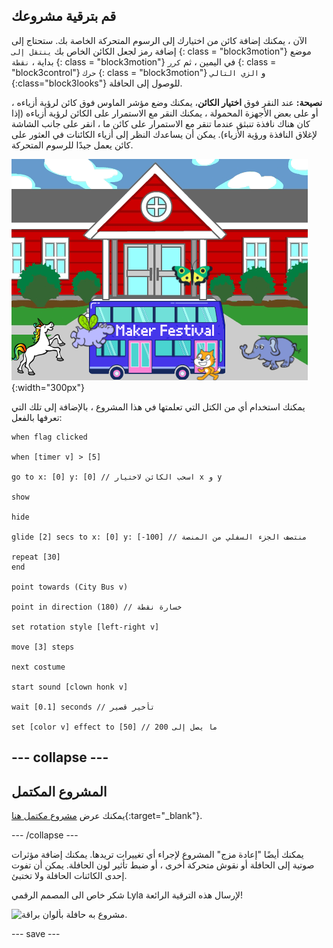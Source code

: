 ## قم بترقية مشروعك

الآن ، يمكنك إضافة كائن من اختيارك إلى الرسوم المتحركة الخاصة بك. ستحتاج إلى إضافة رمز لجعل الكائن الخاص بك ` ينتقل إلى ` {: class = "block3motion"} موضع بداية ، ` نقطة ` {: class = "block3motion"} في اليمين ، ثم ` كرر ` {: class = "block3control"} ` حرك ` {: class = "block3motion"} و ` الزي التالي ` {:class="block3looks"} للوصول إلى الحافلة.

**نصيحة:** عند النقر فوق **اختيار الكائن**، يمكنك وضع مؤشر الماوس فوق كائن لرؤية أزياءه ، أو على بعض الأجهزة المحمولة ، يمكنك النقر مع الاستمرار على الكائن لرؤية أزياءه (إذا كان هناك نافذة تنبثق عندما تنقر مع الاستمرار على كائن ما ، انقر على جانب الشاشة لإغلاق النافذة ورؤية الأزياء). يمكن أن يساعدك النظر إلى أزياء الكائنات في العثور على كائن يعمل جيدًا للرسوم المتحركة.

![نقوش متحركة أخرى تتحرك نحو حافلة بها نص "Maker Festival".](images/bus-upgrade.png){:width="300px"}

يمكنك استخدام أي من الكتل التي تعلمتها في هذا المشروع ، بالإضافة إلى تلك التي تعرفها بالفعل:

```blocks3
when flag clicked

when [timer v] > [5]

go to x: [0] y: [0] // اسحب الكائن لاختيار x و y

show

hide

glide [2] secs to x: [0] y: [-100] // منتصف الجزء السفلي من المنصة

repeat [30]
end

point towards (City Bus v)

point in direction (180) // خسارة نقطة

set rotation style [left-right v]

move [3] steps

next costume

start sound [clown honk v]

wait [0.1] seconds // تأخير قصير

set [color v] effect to [50] // ما يصل إلى 200
```

--- collapse ---
---
المشروع المكتمل
---

يمكنك عرض [مشروع مكتمل هنا](https://scratch.mit.edu/projects/627769143/){:target="_blank"}.

--- /collapse ---

يمكنك أيضًا "إعادة مزج" المشروع لإجراء أي تغييرات تريدها. يمكنك إضافة مؤثرات صوتية إلى الحافلة أو نقوش متحركة أخرى ، أو ضبط تأثير لون الحافلة. يمكن أن تفوت إحدى الكائنات الحافلة ولا تختبئ.

شكر خاص الى المصمم الرقمي Lyla لإرسال هذه الترقية الرائعة!

![مشروع به حافلة بألوان براقة.](images/Lyla-bus.gif)

--- save ---
